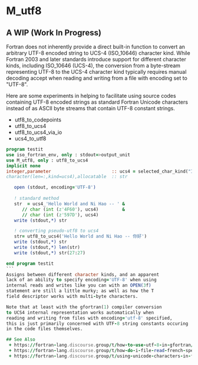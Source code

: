 # M_utf8

## A WIP (Work In Progress)

Fortran does not inherently provide a direct built-in function to
convert an arbitrary UTF-8 encoded string to UCS-4 (ISO_10646) character
kind. While Fortran 2003 and later standards introduce support for
different character kinds, including ISO_10646 (UCS-4), the conversion
from a byte-stream representing UTF-8 to the UCS-4 character kind typically
requires manual decoding accept when reading and writing from a file with
encoding set to "UTF-8".

Here are some experiments in helping to facilitate using source codes
containing UTF-8 encoded strings as standard Fortran Unicode characters
instead of as ASCII byte streams that contain UTF-8 constant strings.

 + utf8_to_codepoints
 + utf8_to_ucs4
 + utf8_to_ucs4_via_io
 + ucs4_to_utf8

~~~fortran
program testit
use iso_fortran_env, only : stdout=>output_unit
use M_utf8, only : utf8_to_ucs4
implicit none
integer,parameter                       :: ucs4 = selected_char_kind("ISO_10646")
character(len=:,kind=ucs4),allocatable  :: str

   open (stdout, encoding='UTF-8')
   
   ! standard method
   str  = ucs4_'Hello World and Ni Hao -- ' &
      // char (int (z'4F60'), ucs4)         &
      // char (int (z'597D'), ucs4)
   write (stdout,*) str

   ! converting pseudo-utf8 to ucs4
   str= utf8_to_ucs4('Hello World and Ni Hao -- 你好')
   write (stdout,*) str
   write (stdout,*) len(str)
   write (stdout,*) str(27:27)

end program testit
```
Assigns between different character kinds, and an apparent
lack of an ability to specify encoding='UTF-8' when using
internal reads and writes like you can with an OPEN(3f) 
statement are still a little murky; as well as how the T
field descriptor works with multi-byte characters. 

Note that at least with the gfortran(1) compiler conversion
to UCS4 internal representation works automatically when 
reading and writing from files with encoding='utf-8' specified,
this is just primarily concerned with UTF-8 string constants occuring
in the code files themselves.

## See Also
 + https://fortran-lang.discourse.group/t/how-to-use-utf-8-in-gfortran/9949
 + https://fortran-lang.discourse.group/t/how-do-i-file-read-french-special-characters-like-e-etc/6618
 + https://fortran-lang.discourse.group/t/using-unicode-characters-in-fortran/2764
